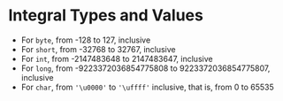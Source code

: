 # Integral Types and Values

* For `byte`, from -128 to 127, inclusive
* For `short`, from -32768 to 32767, inclusive
* For `int`, from -2147483648 to 2147483647, inclusive
* For `long`, from -9223372036854775808 to 9223372036854775807, inclusive
* For `char`, from `'\u0000'` to `'\uffff'` inclusive, that is, from 0 to 65535

